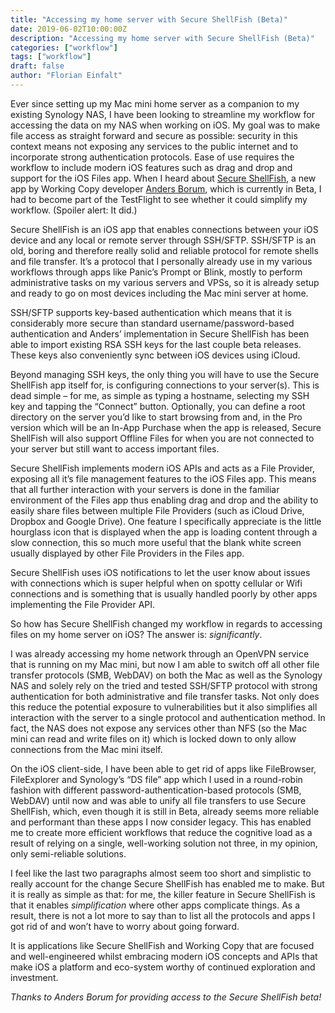 ```yaml
---
title: "Accessing my home server with Secure ShellFish (Beta)"
date: 2019-06-02T10:00:00Z
description: "Accessing my home server with Secure ShellFish (Beta)"
categories: ["workflow"]
tags: ["workflow"]
draft: false
author: "Florian Einfalt"
---
```

Ever since setting up my Mac mini home server as a companion to my existing Synology NAS, I have been looking to streamline my workflow for accessing the data on my NAS when working on iOS. My goal was to make file access as straight forward and secure as possible: security in this context means not exposing any services to the public internet and to incorporate strong authentication protocols. Ease of use requires the workflow to include modern iOS features such as drag and drop and support for the iOS Files app. When I heard about [Secure ShellFish](https://secureshellfish.app), a new app by Working Copy developer [Anders Borum](https://twitter.com/palmin), which is currently in Beta, I had to become part of the TestFlight to see whether it could simplify my workflow. (Spoiler alert: It did.)
<!--more-->

Secure ShellFish is an iOS app that enables connections between your iOS device and any local or remote server through SSH/SFTP. SSH/SFTP is an old, boring and therefore really solid and reliable protocol for remote shells and file transfer. It’s a protocol that I personally already use in my various workflows through apps like Panic’s Prompt or Blink, mostly to perform administrative tasks on my various servers and VPSs, so it is already setup and ready to go on most devices including the Mac mini server at home.

SSH/SFTP supports key-based authentication which means that it is considerably more secure than standard username/password-based authentication and Anders’ implementation in Secure ShellFish has been able to import existing RSA SSH keys for the last couple beta releases. These keys also conveniently sync between iOS devices using iCloud.

Beyond managing SSH keys, the only thing you will have to use the Secure ShellFish app itself for, is configuring connections to your server(s). This is dead simple – for me, as simple as typing a hostname, selecting my SSH key and tapping the “Connect” button. Optionally, you can define a root directory on the server you’d like to start browsing from and, in the Pro version which will be an In-App Purchase when the app is released, Secure ShellFish will also support Offline Files for when you are not connected to your server but still want to access important files.

Secure ShellFish implements modern iOS APIs and acts as a File Provider, exposing all it’s file management features to the iOS Files app. This means that all further interaction with your servers is done in the familiar environment of the Files app thus enabling drag and drop and the ability to easily share files between multiple File Providers (such as iCloud Drive, Dropbox and Google Drive). One feature I specifically appreciate is the little hourglass icon that is displayed when the app is loading content through a slow connection, this so much more useful that the blank white screen usually displayed by other File Providers in the Files app.

Secure ShellFish uses iOS notifications to let the user know about issues with connections which is super helpful when on spotty cellular or Wifi connections and is something that is usually handled poorly by other apps implementing the File Provider API.

So how has Secure ShellFish changed my workflow in regards to accessing files on my home server on iOS? The answer is: *significantly*.

I was already accessing my home network through an OpenVPN service that is running on my Mac mini, but now I am able to switch off all other file transfer protocols (SMB, WebDAV) on both the Mac as well as the Synology NAS and solely rely on the tried and tested SSH/SFTP protocol with strong authentication for both administrative and file transfer tasks. Not only does this reduce the potential exposure to vulnerabilities but it also simplifies all interaction with the server to a single protocol and authentication method. In fact, the NAS does not expose any services other than NFS (so the Mac mini can read and write files on it) which is locked down to only allow connections from the Mac mini itself.

On the iOS client-side, I have been able to get rid of apps like FileBrowser, FileExplorer and Synology’s “DS file” app which I used in a round-robin fashion with different password-authentication-based protocols (SMB, WebDAV) until now and was able to unify all file transfers to use Secure ShellFish, which, even though it is still in Beta, already seems more reliable and performant than these apps I now consider legacy. This has enabled me to create more efficient workflows that reduce the cognitive load as a result of relying on a single, well-working solution not three, in my opinion, only semi-reliable solutions.

I feel like the last two paragraphs almost seem too short and simplistic to really account for the change Secure ShellFish has enabled me to make. But it is really as simple as that: for me, the killer feature in Secure ShellFish is that it enables *simplification* where other apps complicate things. As a result, there is not a lot more to say than to list all the protocols and apps I got rid of and won’t have to worry about going forward.

It is applications like Secure ShellFish and Working Copy that are focused and well-engineered whilst embracing modern iOS concepts and APIs that make iOS a platform and eco-system worthy of continued exploration and investment.

*Thanks to Anders Borum for providing access to the Secure ShellFish beta!*